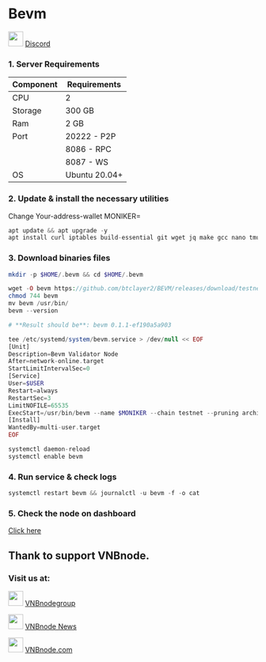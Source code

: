 # Bevm
<img src="https://github.com/vnbnode/VNBnode-Guides/assets/76662222/7724db8a-a28e-452b-8431-ed5a748ba9bd" width="30"/> <a href="https://discord.gg/uBnrqrHBhD" target="_blank">Discord</a>
### 1. Server Requirements
| Component   |  Requirements  |
|-------------|----------------|
| CPU         | 2              |
| Storage     | 300 GB         |
| Ram         | 2 GB           |
| Port        | 20222 - P2P    |
|             | 8086 - RPC     |
|             | 8087 - WS      |
| OS          | Ubuntu 20.04+  |
### 2. Update & install the necessary utilities

Change Your-address-wallet
MONIKER=<Your-address-wallet>
```php
apt update && apt upgrade -y
apt install curl iptables build-essential git wget jq make gcc nano tmux htop nvme-cli pkg-config libssl-dev libleveldb-dev libgmp3-dev tar clang bsdmainutils ncdu unzip llvm libudev-dev make protobuf-compiler -y
```
### 3. Download binaries files
```php
mkdir -p $HOME/.bevm && cd $HOME/.bevm
```
```php
wget -O bevm https://github.com/btclayer2/BEVM/releases/download/testnet-v0.1.1/bevm-v0.1.1-ubuntu20.04
chmod 744 bevm
mv bevm /usr/bin/
bevm --version
```
```php
# **Result should be**: bevm 0.1.1-ef190a5a903
```
```php
tee /etc/systemd/system/bevm.service > /dev/null << EOF
[Unit]
Description=Bevm Validator Node
After=network-online.target
StartLimitIntervalSec=0
[Service]
User=$USER
Restart=always
RestartSec=3
LimitNOFILE=65535
ExecStart=/usr/bin/bevm --name $MONIKER --chain testnet --pruning archive --telemetry-url "wss://telemetry.polkadot.io/submit 0"
[Install]
WantedBy=multi-user.target
EOF
```
```php
systemctl daemon-reload
systemctl enable bevm
```
### 4. Run service & check logs
```php
systemctl restart bevm && journalctl -u bevm -f -o cat
```
### 5. Check the node on dashboard
[Click here](https://telemetry.bevm.io/#/0x41cfeafc7177775a0e838b3725a0178b89ebf5dde1b5f766becbf975a24e297b) 

## Thank to support VNBnode.
### Visit us at:

<img src="https://user-images.githubusercontent.com/50621007/183283867-56b4d69f-bc6e-4939-b00a-72aa019d1aea.png" width="30"/> <a href="https://t.me/VNBnodegroup" target="_blank">VNBnodegroup</a>

<img src="https://user-images.githubusercontent.com/50621007/183283867-56b4d69f-bc6e-4939-b00a-72aa019d1aea.png" width="30"/> <a href="https://t.me/Vnbnode" target="_blank">VNBnode News</a>

<img src="https://github.com/vnbnode/binaries/blob/main/Logo/VNBnode.jpg" width="30"/> <a href="https://VNBnode.com" target="_blank">VNBnode.com</a>
